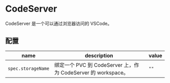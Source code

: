 # CodeServer

CodeServer 是一个可以通过浏览器访问的 VSCode。

## 配置

| name | description | value |
|------|-------------|-------|
| `spec.storageName` | 绑定一个 PVC 到 CodeServer 上，作为 CodeServer 的 workspace。 | `""` | 
